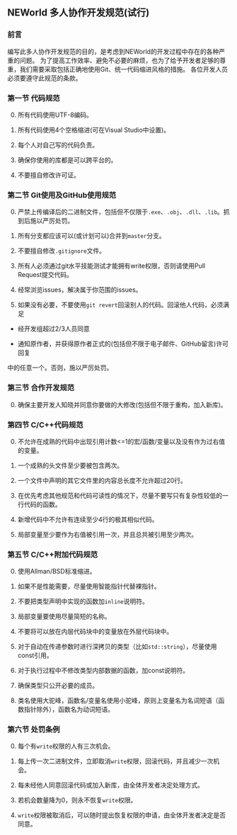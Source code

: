 ## NEWorld 多人协作开发规范(试行)

### 前言

编写此多人协作开发规范的目的，是考虑到NEWorld的开发过程中存在的各种严重的问题。
为了提高工作效率、避免不必要的麻烦，也为了给予开发者足够的尊重，我们需要采取包括正确地使用Git、统一代码缩进风格的措施。
各位开发人员必须要遵守此规范的条款。

### 第一节 代码规范

0. 所有代码使用UTF-8编码。

0. 所有代码使用4个空格缩进(可在Visual Studio中设置)。

0. 每个人对自己写的代码负责。

0. 确保你使用的库都是可以跨平台的。

0. 不要擅自修改许可证。

### 第二节 Git使用及GitHub使用规范

0. 严禁上传编译后的二进制文件，包括但不仅限于`.exe`、`.obj`、`.dll`、`.lib`。抓到后施以严厉处罚。

0. 所有分支都应该可以(或计划可以)合并到`master`分支。

0. 不要擅自修改`.gitignore`文件。

0. 所有人必须通过git水平技能测试才能拥有write权限，否则请使用Pull Request提交代码。

0. 经常浏览issues，解决属于你范围的issues。

0. 如果没有必要，不要使用`git revert`回滚别人的代码。回滚他人代码，必须满足

- 经开发组超过2/3人员同意

- 通知原作者，并获得原作者正式的(包括但不限于电子邮件、GitHub留言)许可回复

中的任意一个。否则，施以严厉处罚。

### 第三节 合作开发规范

0. 确保主要开发人知晓并同意你要做的大修改(包括但不限于重构，加入新库)。

### 第四节 C/C++代码规范

0. 不允许在成熟的代码中出现引用计数<=1的宏/函数/变量以及没有作为过右值的变量。

0. 一个成熟的头文件至少要被包含两次。

0. 一个文件中声明的其它文件里的内容总长度不允许超过20行。

0. 在优先考虑其他规范和代码可读性的情况下，尽量不要写只有复杂性较低的一行代码的函数。

0. 新增代码中不允许有连续至少4行的极其相似代码。

0. 局部变量至少要作为右值被引用一次，并且总共被引用至少两次。

### 第五节 C/C++附加代码规范

0. 使用Allman/BSD标准缩进。

0. 如果不是性能需要，尽量使用智能指针代替裸指针。

0. 不要把类型声明中实现的函数加`inline`说明符。

0. 局部变量要使用尽量简短的名称。

0. 不要将可以放在内层代码块中的变量放在外层代码块中。

0. 对于自动在传递参数时进行深拷贝的类型（比如`std::string`），尽量使用const引用。

0. 对于执行过程中不修改类型内部数据的函数，加const说明符。

0. 确保类型只公开必要的成员。

0. 类名使用大驼峰，函数名/变量名使用小驼峰，原则上变量名为名词短语（函数指针除外），函数名为动词短语。

### 第六节 处罚条例

0. 每个有`write`权限的人有三次机会。

0. 每上传一次二进制文件，立即取消`write`权限，回滚代码，并且减少一次机会。

0. 每未经他人同意回滚代码或加入新库，由全体开发者决定处理方式。

0. 若机会数量降为0，则永不恢复`write`权限。

0. `write`权限被取消后，可以随时提出恢复权限的申请，由全体开发者决定是否同意。
